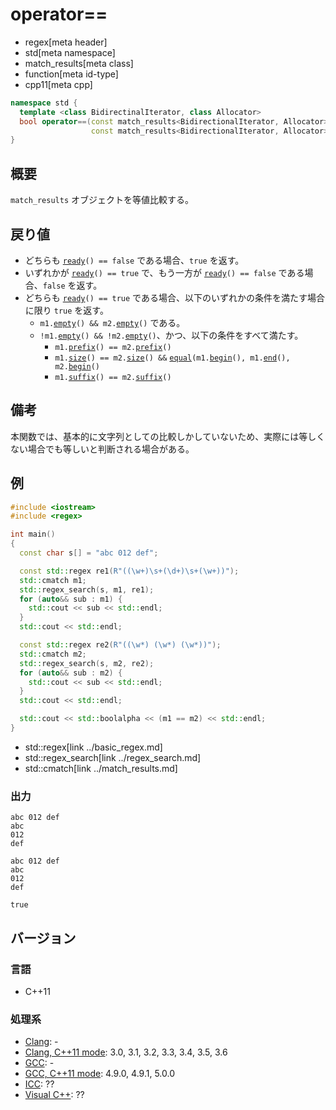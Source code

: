 # operator==
* regex[meta header]
* std[meta namespace]
* match_results[meta class]
* function[meta id-type]
* cpp11[meta cpp]

```cpp
namespace std {
  template <class BidirectinalIterator, class Allocator>
  bool operator==(const match_results<BidirectionalIterator, Allocator>& m1,
                  const match_results<BidirectionalIterator, Allocator>& m2);
}
```

## 概要
`match_results` オブジェクトを等値比較する。


## 戻り値
- どちらも [`ready`](ready.md)`() == false` である場合、`true` を返す。
- いずれかが [`ready`](ready.md)`() == true` で、もう一方が  [`ready`](ready.md)`() == false` である場合、`false` を返す。
- どちらも [`ready`](ready.md)`() == true` である場合、以下のいずれかの条件を満たす場合に限り `true` を返す。
    - `m1.`[`empty`](empty.md)`() && m2.`[`empty`](empty.md)`()` である。
    - `!m1.`[`empty`](empty.md)`() && !m2.`[`empty`](empty.md)`()`、かつ、以下の条件をすべて満たす。
        - `m1.`[`prefix`](prefix.md)`() == m2.`[`prefix`](prefix.md)`()`
        - `m1.`[`size`](size.md)`() == m2.`[`size`](size.md)`() &&` [`equal`](../../algorithm/equal.md)`(m1.`[`begin`](begin.md)`(), m1.`[`end`](end.md)`(), m2.`[`begin`](begin.md)`()`
        - `m1.`[`suffix`](suffix.md)`() == m2.`[`suffix`](suffix.md)`()`


## 備考
本関数では、基本的に文字列としての比較しかしていないため、実際には等しくない場合でも等しいと判断される場合がある。


## 例
```cpp
#include <iostream>
#include <regex>

int main()
{
  const char s[] = "abc 012 def";

  const std::regex re1(R"((\w+)\s+(\d+)\s+(\w+))");
  std::cmatch m1;
  std::regex_search(s, m1, re1);
  for (auto&& sub : m1) {
    std::cout << sub << std::endl;
  }
  std::cout << std::endl;

  const std::regex re2(R"((\w*) (\w*) (\w*))");
  std::cmatch m2;
  std::regex_search(s, m2, re2);
  for (auto&& sub : m2) {
    std::cout << sub << std::endl;
  }
  std::cout << std::endl;

  std::cout << std::boolalpha << (m1 == m2) << std::endl;
}
```
* std::regex[link ../basic_regex.md]
* std::regex_search[link ../regex_search.md]
* std::cmatch[link ../match_results.md]

### 出力
```
abc 012 def
abc
012
def

abc 012 def
abc
012
def

true
```


## バージョン
### 言語
- C++11

### 処理系
- [Clang](/implementation.md#clang): -
- [Clang, C++11 mode](/implementation.md#clang): 3.0, 3.1, 3.2, 3.3, 3.4, 3.5, 3.6
- [GCC](/implementation.md#gcc): -
- [GCC, C++11 mode](/implementation.md#gcc): 4.9.0, 4.9.1, 5.0.0
- [ICC](/implementation.md#icc): ??
- [Visual C++](/implementation.md#visual_cpp): ??

